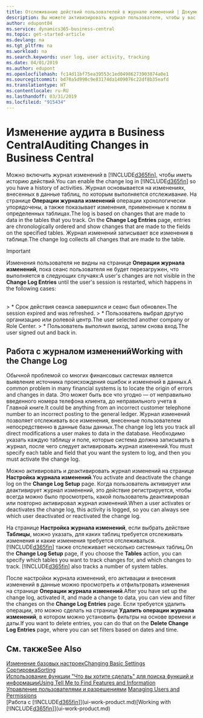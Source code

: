 ```yaml
---
title: Отслеживание действий пользователей в журнале изменений | Документы Майкрософт
description: Вы можете активизировать журнал пользователя, чтобы у вас была история всех изменений, внесенных в данные в отслеживаемых таблицах.
author: edupont04
ms.service: dynamics365-business-central
ms.topic: get-started-article
ms.devlang: na
ms.tgt_pltfrm: na
ms.workload: na
ms.search.keywords: user log, user activity, tracking
ms.date: 04/01/2019
ms.author: edupont
ms.openlocfilehash: fc14d11bf75ea39553c1ed04986273903874a0e1
ms.sourcegitcommit: bd78a5d990c9e83174da1409076c22df8b35eafd
ms.translationtype: HT
ms.contentlocale: ru-RU
ms.lasthandoff: 03/31/2019
ms.locfileid: "915434"
---
```

# <a name="auditing-changes-in-business-central"></a><span data-ttu-id="184fe-103">Изменение аудита в Business Central</span><span class="sxs-lookup"><span data-stu-id="184fe-103">Auditing Changes in Business Central</span></span>

<span data-ttu-id="184fe-104">Можно включить журнал изменений в [!INCLUDE[d365fin](includes/d365fin_md.md)], чтобы иметь историю действий.</span><span class="sxs-lookup"><span data-stu-id="184fe-104">You can enable the change log in [!INCLUDE[d365fin](includes/d365fin_md.md)] so you have a history of activities.</span></span> <span data-ttu-id="184fe-105">Журнал основывается на изменениях, внесенных в данные таблиц, по которым выполняется отслеживание. На странице **Операции журнала изменений** операции хронологически упорядочены, а также показывает изменения, примененные к полям в определенных таблицах.</span><span class="sxs-lookup"><span data-stu-id="184fe-105">The log is based on changes that are made to data in the tables that you track. On the **Change Log Entries** page, entries are chronologically ordered and show changes that are made to the fields on the specified tables.</span></span> <span data-ttu-id="184fe-106">Журнал изменений записывает все изменения в таблице.</span><span class="sxs-lookup"><span data-stu-id="184fe-106">The change log collects all changes that are made to the table.</span></span>

> [!Important]
> <span data-ttu-id="184fe-107">Изменения пользователя не видны на странице **Операции журнала изменений**, пока сеанс пользователя не будет перезагружен, что выполняется в следующих случаях:</span><span class="sxs-lookup"><span data-stu-id="184fe-107">A user's changes are not visible in the **Change Log Entries** until the user's session is restarted, which happens in the following cases:</span></span>
<br />
> * <span data-ttu-id="184fe-108">Срок действия сеанса завершился и сеанс был обновлен.</span><span class="sxs-lookup"><span data-stu-id="184fe-108">The session expired and was refreshed.</span></span>
> * <span data-ttu-id="184fe-109">Пользователь выбрал другую организацию или ролевой центр.</span><span class="sxs-lookup"><span data-stu-id="184fe-109">The user selected another company or Role Center.</span></span>
> * <span data-ttu-id="184fe-110">Пользователь выполнил выход, затем снова вход.</span><span class="sxs-lookup"><span data-stu-id="184fe-110">The user signed out and back in.</span></span>

## <a name="working-with-the-change-log"></a><span data-ttu-id="184fe-111">Работа с журналом изменений</span><span class="sxs-lookup"><span data-stu-id="184fe-111">Working with the Change Log</span></span>

<span data-ttu-id="184fe-112">Обычной проблемой со многих финансовых системах является выявление источника происхождения ошибок и изменений в данных.</span><span class="sxs-lookup"><span data-stu-id="184fe-112">A common problem in many financial systems is to locate the origin of errors and changes in data.</span></span> <span data-ttu-id="184fe-113">Это может быть все что угодно — от неправильно введенного номера телефона клиента, до неправильного учета в Главной книге.</span><span class="sxs-lookup"><span data-stu-id="184fe-113">It could be anything from an incorrect customer telephone number to an incorrect posting to the general ledger.</span></span> <span data-ttu-id="184fe-114">Журнал изменений позволяет отслеживать все изменения, внесенные пользователем непосредственно в данные базы данных.</span><span class="sxs-lookup"><span data-stu-id="184fe-114">The change log lets you track all direct modifications a user makes to data in the database.</span></span> <span data-ttu-id="184fe-115">Необходимо указать каждую таблицу и поле, которые система должна записывать в журнал, после чего следует активировать журнал изменений.</span><span class="sxs-lookup"><span data-stu-id="184fe-115">You must specify each table and field that you want the system to log, and then you must activate the change log.</span></span>  

<span data-ttu-id="184fe-116">Можно активировать и деактивировать журнал изменений на странице **Настройка журнала изменений**.</span><span class="sxs-lookup"><span data-stu-id="184fe-116">You activate and deactivate the change log on the **Change Log Setup** page.</span></span> <span data-ttu-id="184fe-117">Когда пользователь активирует или деактивирует журнал изменений, это действие регистрируется, чтобы всегда можно было просмотреть, какой пользователь деактивировал или повторно активировал журнал изменений.</span><span class="sxs-lookup"><span data-stu-id="184fe-117">When a user activates or deactivates the change log, this activity is logged, so you can always see which user deactivated or reactivated the change log.</span></span>

<span data-ttu-id="184fe-118">На странице **Настройка журнала изменений**, если выбрать действие **Таблицы**, можно указать, для каких таблиц требуется отслеживать изменения и какие изменения требуется отслеживаться. [!INCLUDE[d365fin](includes/d365fin_md.md)] также отслеживает несколько системных таблиц.</span><span class="sxs-lookup"><span data-stu-id="184fe-118">On the **Change Log Setup** page, if you choose the **Tables** action, you can specify which tables you want to track changes for, and which changes to track. [!INCLUDE[d365fin](includes/d365fin_md.md)] also tracks a number of system tables.</span></span>

<span data-ttu-id="184fe-119">После настройки журнала изменений, его активации и внесения изменений в данные можно просмотреть и отфильтровать изменения на странице **Операции журнала изменений**.</span><span class="sxs-lookup"><span data-stu-id="184fe-119">After you have set up the change log, activated it, and made a change to data, you can view and filter the changes on the **Change Log Entries** page.</span></span> <span data-ttu-id="184fe-120">Если требуется удалить операции, это можно сделать на странице **Удалить операции журнала изменений**, в котором можно установить фильтры на основе времени и даты.</span><span class="sxs-lookup"><span data-stu-id="184fe-120">If you want to delete entries, you can do that on the **Delete Change Log Entries** page, where you can set filters based on dates and time.</span></span>  

## <a name="see-also"></a><span data-ttu-id="184fe-121">См. также</span><span class="sxs-lookup"><span data-stu-id="184fe-121">See Also</span></span>
[<span data-ttu-id="184fe-122">Изменение базовых настроек</span><span class="sxs-lookup"><span data-stu-id="184fe-122">Changing Basic Settings</span></span>](ui-change-basic-settings.md)  
[<span data-ttu-id="184fe-123">Сортировка</span><span class="sxs-lookup"><span data-stu-id="184fe-123">Sorting</span></span>](ui-sorting.md)  
[<span data-ttu-id="184fe-124">Использование функции "Что вы хотите сделать" для поиска функций и информации</span><span class="sxs-lookup"><span data-stu-id="184fe-124">Using Tell Me to Find Features and Information</span></span>](ui-search.md)  
<span data-ttu-id="184fe-125">[Управление пользователями и разрешениями](ui-how-users-permissions.md)  </span><span class="sxs-lookup"><span data-stu-id="184fe-125">[Managing Users and Permissions](ui-how-users-permissions.md)  </span></span>  
<span data-ttu-id="184fe-126">[Работа с [!INCLUDE[d365fin](includes/d365fin_md.md)]](ui-work-product.md)</span><span class="sxs-lookup"><span data-stu-id="184fe-126">[Working with [!INCLUDE[d365fin](includes/d365fin_md.md)]](ui-work-product.md)</span></span>  

